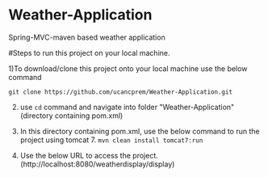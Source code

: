 # Weather-Application
Spring-MVC-maven based weather application

#Steps to run this project on your local machine.

1)To download/clone this project onto your local machine use the below command

 `git clone https://github.com/ucancprem/Weather-Application.git`

2) use `cd` command and navigate into folder "Weather-Application" (directory containing pom.xml)

3) In this directory containing pom.xml, use the below command to run the project using tomcat 7.
`mvn clean install tomcat7:run`

4) Use the below URL to access the project.
(http://localhost:8080/weatherdisplay/display)



